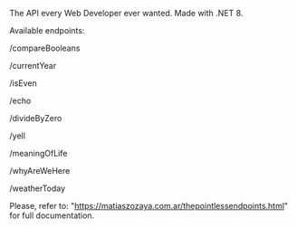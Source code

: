 The API every Web Developer ever wanted. Made with .NET 8.

Available endpoints:

/compareBooleans

/currentYear

/isEven

/echo

/divideByZero

/yell

/meaningOfLife

/whyAreWeHere

/weatherToday

Please, refer to: "https://matiaszozaya.com.ar/thepointlessendpoints.html" for full documentation.
